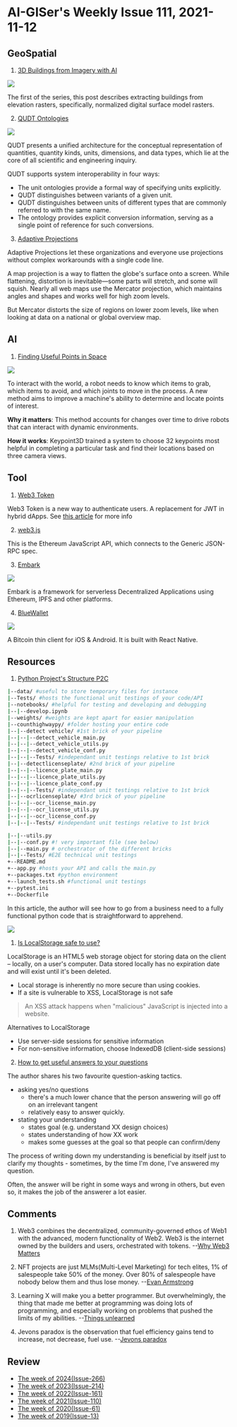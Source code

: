 # AI-GISer's Weekly Issue 111, 2021-11-12

## GeoSpatial

1. [3D Buildings from Imagery with AI](https://medium.com/geoai/3d-buildings-from-imagery-with-ai-fbbc1852e4dd)

![](https://miro.medium.com/max/700/1*WnC8NtKhBb_ob-ht9Em_7g.png)

The first of the series, this post describes extracting buildings from elevation rasters, specifically, normalized digital surface model rasters.

2. [QUDT Ontologies](http://www.qudt.org/pages/QUDToverviewPage.html)

![](https://github.com/qudt/qudt-public-repo/wiki/Quantity_Triad_Pattern.png)

QUDT presents a unified architecture for the conceptual representation of quantities, quantity kinds, units, dimensions, and data types, which lie at the core of all scientific and engineering inquiry.

QUDT supports system interoperability in four ways:

- The unit ontologies provide a formal way of specifying units explicitly.
- QUDT distinguishes between variants of a given unit.
- QUDT distinguishes between units of different types that are commonly referred to with the same name.
- The ontology provides explicit conversion information, serving as a single point of reference for such conversions.

3. [Adaptive Projections](https://webflow-blog.mbxsandbox.com/blog/mapbox-gl-js-v2-6)

Adaptive Projections let these organizations and everyone use projections without complex workarounds with a single code line.

A map projection is a way to flatten the globe's surface onto a screen. While flattening, distortion is inevitable—some parts will stretch, and some will squish. Nearly all web maps use the Mercator projection, which maintains angles and shapes and works well for high zoom levels.

But Mercator distorts the size of regions on lower zoom levels, like when looking at data on a national or global overview map.

## AI

1. [Finding Useful Points in Space](https://read.deeplearning.ai/the-batch/issue-117/)

![](https://cdn2.hubspot.net/hub/5871640/hubfs/KEYPOINTSv2-1.gif?upscale=true&width=1200&upscale=true&name=KEYPOINTSv2-1.gif)

To interact with the world, a robot needs to know which items to grab, which items to avoid, and which joints to move in the process. A new method aims to improve a machine's ability to determine and locate points of interest.

**Why it matters**: This method accounts for changes over time to drive robots that can interact with dynamic environments.

**How it works**: Keypoint3D trained a system to choose 32 keypoints most helpful in completing a particular task and find their locations based on three camera views.

## Tool

1. [Web3 Token](https://github.com/bytesbay/web3-token)

Web3 Token is a new way to authenticate users. A replacement for JWT in hybrid dApps. See [this article](https://medium.com/@bytesbay/you-dont-need-jwt-anymore-974aa6196976) for more info

2. [web3.js](https://github.com/ChainSafe/web3.js)

This is the Ethereum JavaScript API, which connects to the Generic JSON-RPC spec.

3. [Embark](https://github.com/embarklabs/embark)

![](https://framework.embarklabs.io/assets/images/tool-screenshot.png)

Embark is a framework for serverless Decentralized Applications using Ethereum, IPFS and other platforms.

4. [BlueWallet](https://github.com/BlueWallet/BlueWallet)

![](https://camo.githubusercontent.com/88b4b49bbf6b186a92ac8e555d28e85a069c76c8a7fb2623802e144acb76f7fb/68747470733a2f2f692e696d6775722e636f6d2f6848594a6e4d6a2e706e67)

A Bitcoin thin client for iOS & Android. It is built with React Native.

## Resources

1. [Python Project's Structure P2C](https://towardsdatascience.com/python-projets-structure-p2c-b2f92ab15c55)

```sh
|--data/ #useful to store temporary files for instance
|--Tests/ #hosts the functional unit testings of your code/API
|--notebooks/ #helpful for testing and developing and debugging
|--|--develop.ipynb
|--weights/ #weights are kept apart for easier manipulation
|--counthighwaypy/ #folder hosting your entire code
|--|--detect vehicle/ #1st brick of your pipeline
|--|--|--detect_vehicle_main.py
|--|--|--detect_vehicle_utils.py
|--|--|--detect_vehicle_conf.py
|--|--|--Tests/ #independant unit testings relative to 1st brick
|--|--detectlicenseplate/ #2nd brick of your pipeline
|--|--|--licence_plate_main.py
|--|--|--licence_plate_utils.py
|--|--|--licence_plate_conf.py
|--|--|--Tests/ #independant unit testings relative to 1st brick
|--|--ocrlicenseplate/ #3rd brick of your pipeline
|--|--|--ocr_license_main.py
|--|--|--ocr_license_utils.py
|--|--|--ocr_license_conf.py
|--|--|--Tests/ #independant unit testings relative to 1st brick

|--|--utils.py
|--|--conf.py #! very important file (see below)
|--|--main.py # orchestrator of the different bricks
|--|--Tests/ #E2E technical unit testings
+--README.md
+--app.py #hosts your API and calls the main.py
+--packages.txt #python environment
+--launch_tests.sh #functional unit testings
+--pytest.ini
+--Dockerfile

```

In this article, the author will see how to go from a business need to a fully functional python code that is straightforward to apprehend.

![](https://miro.medium.com/max/700/1*8HDpcthlm_YYMuq7U6KV1w.png)

1. [Is LocalStorage safe to use?](https://snyk.io/blog/is-localstorage-safe-to-use/)

LocalStorage is an HTML5 web storage object for storing data on the client – locally, on a user's computer. Data stored locally has no expiration date and will exist until it's been deleted.

- Local storage is inherently no more secure than using cookies.
- If a site is vulnerable to XSS, LocalStorage is not safe

> An XSS attack happens when "malicious" JavaScript is injected into a website.

Alternatives to LocalStorage

- Use server-side sessions for sensitive information
- For non-sensitive information, choose IndexedDB (client-side sessions)

2. [How to get useful answers to your questions](https://jvns.ca/blog/2021/10/21/how-to-get-useful-answers-to-your-questions/)

The author shares his two favourite question-asking tactics.

- asking yes/no questions
  - there's a much lower chance that the person answering will go off on an irrelevant tangent
  - relatively easy to answer quickly.
- stating your understanding
  - states goal (e.g. understand XX design choices)
  - states understanding of how XX work
  - makes some guesses at the goal so that people can confirm/deny

The process of writing down my understanding is beneficial by itself just to clarify my thoughts - sometimes, by the time I'm done, I've answered my question.

Often, the answer will be right in some ways and wrong in others, but even so, it makes the job of the answerer a lot easier.

## Comments

1. Web3 combines the decentralized, community-governed ethos of Web1 with the advanced, modern functionality of Web2. Web3 is the internet owned by the builders and users, orchestrated with tokens.
   --[Why Web3 Matters](https://future.a16z.com/why-web3-matters/)

2. NFT projects are just MLMs(Multi-Level Marketing) for tech elites, 1% of salespeople take 50% of the money. Over 80% of salespeople have nobody below them and thus lose money.
   --[Evan Armstrong](https://every.to/napkin-math/nft-projects-are-just-mlms-for-tech-elites)

3. Learning X will make you a better programmer. But overwhelmingly, the thing that made me better at programming was doing lots of programming, and especially working on problems that pushed the limits of my abilities.
   --[Things unlearned](https://scattered-thoughts.net/writing/things-unlearned/)

4. Jevons paradox is the observation that fuel efficiency gains tend to increase, not decrease, fuel use.
   --[Jevons paradox](https://en.wikipedia.org/wiki/Jevons_paradox)

## Review

- [The week of 2024(Issue-266)](../2024/issue-266.md)
- [The week of 2023(Issue-214)](../2023/issue-214.md)
- [The week of 2022(Issue-161)](../2022/issue-161.md)
- [The week of 2021(Issue-110)](../2021/issue-110.md)
- [The week of 2020(Issue-61)](../2020/issue-61.md)
- [The week of 2019(Issue-13)](../2019/issue-13.md)
